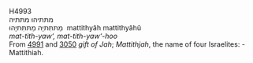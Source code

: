 <body>
  <p>H4993<br>  מתּתיהוּ    מתּתיה  <br> מַתּתִּּתיָה  מַתּתִּּתיָהוּ  ‎  mattithyâh  mattithyâhû  <br><i>mat-tith-yaw‘,</i> <i>mat-tith-yaw‘-hoo </i><br>From <a href="h4991.htm">4991</a> and <a href="h3050.htm">3050</a>  <i>gift</i> <i>of</i> <i>Jah</i>; <i>Mattithjah</i>, the name of four Israelites: - Mattithiah.<br></p>
 </body>